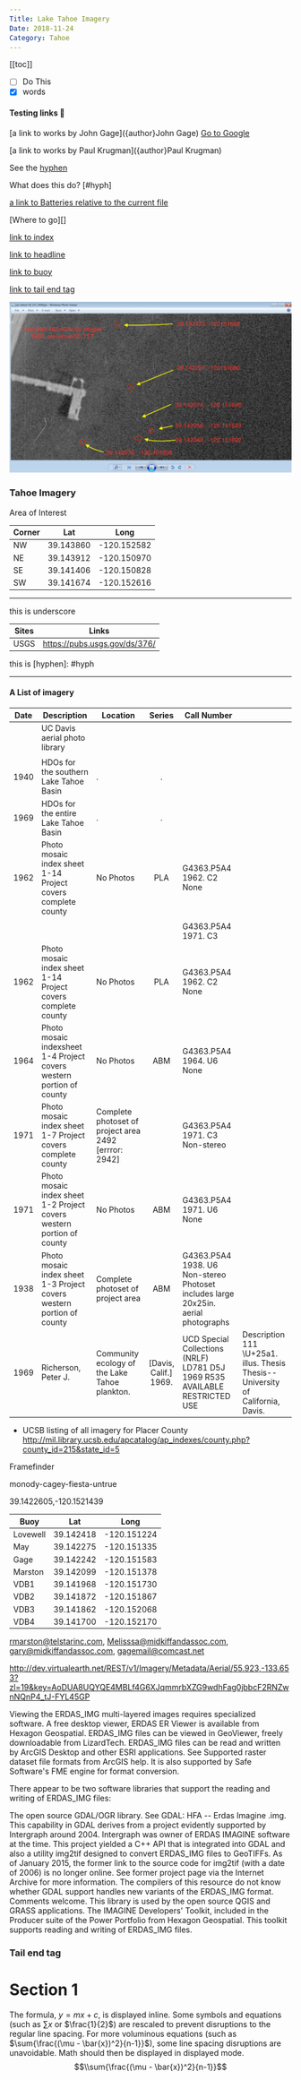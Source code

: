 ```yaml
---
Title: Lake Tahoe Imagery
Date: 2018-11-24
Category: Tahoe
---
```


[[toc]]

- [ ] Do This
 - [x] words

#### Testing links  :sunrise:

[a link to works by John Gage]({author}John Gage)
[Go to Google][d0a6737e]

  [d0a6737e]: google.com "Link to search"


[a link to works by Paul Krugman]({author}Paul Krugman)

See the [hyphen](#hyph)

What does this do? [#hyph]

[a link to Batteries relative to the current file]({filename}/posts/Battery.md)

[Where to go][]

[link to index]({index})

[link to headline](#testing-links)

[link to buoy](#buoy)

[link to tail end tag](#tail-end-tag)



![1950 Miller pier and buoys: PAI](images/2018/12/1950-pai-tahoe-050-labeled.png)

### Tahoe Imagery

Area of Interest

Corner   |Lat   |  Long
--|---|--
NW | 39.143860  |  -120.152582
NE  | 39.143912  |  -120.150970
SE  |  39.141406 |  -120.150828
SW  | 39.141674  |  -120.152616

________________
this is underscore

|Sites | Links |
|---|---|
| USGS | https://pubs.usgs.gov/ds/376/ |




this is [hyphen]: #hyph

----------------------------------------


#### A List of imagery

| Date | Description | Location  | Series | Call Number             |   |
|-------|----------|-----------|:--------:|-------------------------|---|
||UC Davis aerial photo library|
   |   |   |   |   |   |
|     1940  |  HDOs for the southern Lake Tahoe Basin   | .         | .      |                         |   |
|   1969    |  HDOs for the entire Lake Tahoe Basin                       | .         | .      |                         |   |
|    1962   | 	Photo mosaic index sheet 1-14	Project covers complete county | No Photos | PLA    | G4363.P5A4 1962. C2	None |   |
|   |   |   |   |   |   |
| ||||G4363.P5A4 1971. C3||
|1962	|Photo mosaic index sheet 1-14	Project covers complete county	|No Photos|	PLA	|G4363.P5A4 1962. C2	None||
|1964|	Photo mosaic indexsheet 1-4	Project covers western portion of county|	No Photos	|ABM|	G4363.P5A4 1964. U6	None
|1971	|Photo mosaic index sheet 1-7	Project covers complete county|	Complete photoset of project area	2492 [errror: 2942]||	G4363.P5A4 1971. C3	Non-stereo
|1971	| Photo mosaic index sheet 1-2	Project covers western portion of county|	No Photos|	ABM	|G4363.P5A4 1971. U6	None
|1938	|Photo mosaic index sheet 1-3	Project covers western portion of county	|Complete photoset of project area|	ABM	|G4363.P5A4 1938. U6	Non-stereo Photoset includes large 20x25in. aerial photographs
|1969| 	Richerson, Peter J.| Community ecology of the Lake Tahoe plankton.|[Davis, Calif.] 1969.| UCD Special Collections (NRLF)	 LD781 D5J 1969 R535  	 AVAILABLE	 RESTRICTED USE		|Description	111 \U+25a1\. illus. Thesis	Thesis--University of California, Davis.| Direct Link  http://oskicat.berkeley.edu/record=b16980935~S1


* UCSB listing of all imagery for Placer County
http://mil.library.ucsb.edu/apcatalog/ap_indexes/county.php?county_id=215&state_id=5



Framefinder

monody-cagey-fiesta-untrue

39.1422605,-120.1521439

Buoy  | Lat| Long  |
--|---|--
Lovewell  | 39.142418  |  -120.151224
May        | 39.142275 | -120.151335
Gage       | 39.142242 | -120.151583
Marston    | 39.142099 | -120.151378
VDB1       | 39.141968 |-120.151730
VDB2       | 39.141872 | -120.151867
VDB3       | 39.141862 |-120.152068
VDB4       | 39.141700 | -120.152170

rmarston@telstarinc.com,
 Melisssa@midkiffandassoc.com,
gary@midkiffandassoc.com,
 gagemail@comcast.net

http://dev.virtualearth.net/REST/v1/Imagery/Metadata/Aerial/55.923,-133.653?zl=19&key=AoDUA8UQYQE4MBLf4G6XJqmmrbXZG9wdhFag0jbbcF2RNZwnNQnP4_tJ-FYL45GP


Viewing the ERDAS_IMG multi-layered images requires specialized software. A free desktop viewer, ERDAS ER Viewer is available from Hexagon Geospatial. ERDAS_IMG files can be viewed in GeoViewer, freely downloadable from LizardTech. ERDAS_IMG files can be read and written by ArcGIS Desktop and other ESRI applications. See Supported raster dataset file formats from ArcGIS help. It is also supported by Safe Software's FME engine for format conversion.

There appear to be two software libraries that support the reading and writing of ERDAS_IMG files:

The open source GDAL/OGR library. See GDAL: HFA -- Erdas Imagine .img. This capability in GDAL derives from a project evidently supported by Intergraph around 2004. Intergraph was owner of ERDAS IMAGINE software at the time. This project yielded a C++ API that is integrated into GDAL and also a utility img2tif designed to convert ERDAS_IMG files to GeoTIFFs. As of January 2015, the former link to the source code for img2tif (with a date of 2006) is no longer online. See former project page via the Internet Archive for more information. The compilers of this resource do not know whether GDAL support handles new variants of the ERDAS_IMG format. Comments welcome. This library is used by the open source QGIS and GRASS applications.
The IMAGINE Developers' Toolkit, included in the Producer suite of the Power Portfolio from Hexagon Geospatial. This toolkit supports reading and writing of ERDAS_IMG files.

### Tail end tag

# Section 1
The formula, $y=mx+c$, is displayed inline.
Some symbols and equations (such as
$\sum{x}$ or $\frac{1}{2}$) are rescaled
to prevent disruptions to the regular
line spacing.
For more voluminous equations (such as
$\sum{\frac{(\mu - \bar{x})^2}{n-1}}$),
some line spacing disruptions are unavoidable.
Math should then be displayed in displayed mode.
$$\\sum{\frac{(\mu - \bar{x})^2}{n-1}}$$
